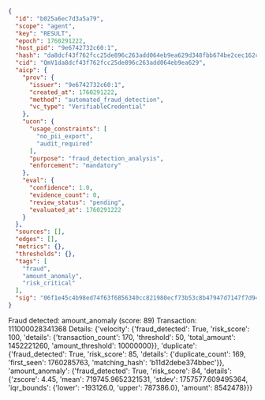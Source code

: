 ```json
{
  "id": "b025a6ec7d3a5a79",
  "scope": "agent",
  "key": "RESULT",
  "epoch": 1760291222,
  "host_pid": "9e6742732c60:1",
  "hash": "da8dcf43f762fcc25de896c263add064eb9ea629d348fbb674be2cec162c75ba",
  "cid": "QmV1da8dcf43f762fcc25de896c263add064eb9ea629",
  "aicp": {
    "prov": {
      "issuer": "9e6742732c60:1",
      "created_at": 1760291222,
      "method": "automated_fraud_detection",
      "vc_type": "VerifiableCredential"
    },
    "ucon": {
      "usage_constraints": [
        "no_pii_export",
        "audit_required"
      ],
      "purpose": "fraud_detection_analysis",
      "enforcement": "mandatory"
    },
    "eval": {
      "confidence": 1.0,
      "evidence_count": 0,
      "review_status": "pending",
      "evaluated_at": 1760291222
    }
  },
  "sources": [],
  "edges": [],
  "metrics": {},
  "thresholds": {},
  "tags": [
    "fraud",
    "amount_anomaly",
    "risk_critical"
  ],
  "sig": "06f1e45c4b98ed74f63f6856340cc821980ecf73b53c8b47947d7147f7d944ea"
}
```

Fraud detected: amount_anomaly (score: 89)
Transaction: 111000028341368
Details: {'velocity': {'fraud_detected': True, 'risk_score': 100, 'details': {'transaction_count': 170, 'threshold': 50, 'total_amount': 1452221260, 'amount_threshold': 10000000}}, 'duplicate': {'fraud_detected': True, 'risk_score': 85, 'details': {'duplicate_count': 169, 'first_seen': 1760285763, 'matching_hash': 'b11d2debe374bbec'}}, 'amount_anomaly': {'fraud_detected': True, 'risk_score': 84, 'details': {'zscore': 4.45, 'mean': 719745.9652321531, 'stdev': 1757577.609495364, 'iqr_bounds': {'lower': -193126.0, 'upper': 787386.0}, 'amount': 8542478}}}